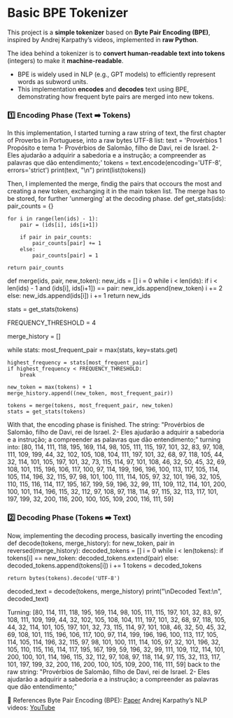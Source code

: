 # Basic BPE Tokenizer  

This project is a **simple tokenizer** based on **Byte Pair Encoding (BPE)**, inspired by Andrej Karpathy’s videos, implemented in **raw Python**.

The idea behind a tokenizer is to **convert human-readable text into tokens** (integers) to make it **machine-readable**.
- BPE is widely used in NLP (e.g., GPT models) to efficiently represent words as subword units.  
- This implementation **encodes** and **decodes** text using BPE, demonstrating how frequent byte pairs are merged into new tokens.

### **1️⃣ Encoding Phase** (Text ➡️ Tokens)
In this implementation, I started turning a raw string of text, the first chapter of Proverbs in Portuguese, into a raw bytes UTF-8 list:
text = 'Provérbios 1 Propósito e tema 1- Provérbios de Salomão, filho de Davi, rei de Israel. 2- Eles ajudarão a adquirir a sabedoria e a instrução; a compreender as palavras que dão entendimento;'
tokens = text.encode(encoding='UTF-8', errors='strict')
print(text, "\n")
print(list(tokens))

Then, I implemented the merge, findig the pairs that occours the most and creating a new token, exchanging it in the main token list. The merge has to be stored, for further 'unmerging' at the decoding phase.
def get_stats(ids):
    pair_counts = {}
    
    for i in range(len(ids) - 1):
        pair = (ids[i], ids[i+1])
        
        if pair in pair_counts:
            pair_counts[pair] += 1
        else:
            pair_counts[pair] = 1
        
    return pair_counts

def merge(ids, pair, new_token):
    new_ids = []
    i = 0
    while i < len(ids):
        if i < len(ids) - 1 and (ids[i], ids[i+1]) == pair:
            new_ids.append(new_token)
            i += 2
        else:
            new_ids.append(ids[i])
            i += 1
    return new_ids
            
stats = get_stats(tokens)

FREQUENCY_THRESHOLD = 4

merge_history = []

while stats:
    most_frequent_pair = max(stats, key=stats.get)
    
    highest_frequency = stats[most_frequent_pair]
    if highest_frequency < FREQUENCY_THRESHOLD:
        break
    
    new_token = max(tokens) + 1
    merge_history.append((new_token, most_frequent_pair))
    
    tokens = merge(tokens, most_frequent_pair, new_token) 
    stats = get_stats(tokens)

With that, the encoding phase is finished. The string: "Provérbios de Salomão, filho de Davi, rei de Israel. 2- Eles ajudarão a adquirir a sabedoria e a instrução; a compreender as palavras que dão entendimento;" turning into: [80, 114, 111, 118, 195, 169, 114, 98, 105, 111, 115, 197, 101, 32, 83, 97, 108, 111, 109, 199, 44, 32, 102, 105, 108, 104, 111, 197, 101, 32, 68, 97, 118, 105, 44, 32, 114, 101, 105, 197, 101, 32, 73, 115, 114, 97, 101, 108, 46, 32, 50, 45, 32, 69, 108, 101, 115, 196, 106, 117, 100, 97, 114, 199, 196, 196, 100, 113, 117, 105, 114, 105, 114, 196, 32, 115, 97, 98, 101, 100, 111, 114, 105, 97, 32, 101, 196, 32, 105, 110, 115, 116, 114, 117, 195, 167, 199, 59, 196, 32, 99, 111, 109, 112, 114, 101, 200, 100, 101, 114, 196, 115, 32, 112, 97, 108, 97, 118, 114, 97, 115, 32, 113, 117, 101, 197, 199, 32, 200, 116, 200, 100, 105, 109, 200, 116, 111, 59]

### **2️⃣ Decoding Phase** (Tokens ➡️ Text)
Now, implementing the decoding process, basically inverting the encoding
def decode(tokens, merge_history):
    for new_token, pair in reversed(merge_history):
        decoded_tokens = []
        i = 0
        while i < len(tokens):
            if tokens[i] == new_token:
                decoded_tokens.extend(pair)
            else:
                decoded_tokens.append(tokens[i])
            i += 1
        tokens = decoded_tokens
        
    return bytes(tokens).decode('UTF-8')

decoded_text = decode(tokens, merge_history)
print("\nDecoded Text:\n", decoded_text)

Turning: [80, 114, 111, 118, 195, 169, 114, 98, 105, 111, 115, 197, 101, 32, 83, 97, 108, 111, 109, 199, 44, 32, 102, 105, 108, 104, 111, 197, 101, 32, 68, 97, 118, 105, 44, 32, 114, 101, 105, 197, 101, 32, 73, 115, 114, 97, 101, 108, 46, 32, 50, 45, 32, 69, 108, 101, 115, 196, 106, 117, 100, 97, 114, 199, 196, 196, 100, 113, 117, 105, 114, 105, 114, 196, 32, 115, 97, 98, 101, 100, 111, 114, 105, 97, 32, 101, 196, 32, 105, 110, 115, 116, 114, 117, 195, 167, 199, 59, 196, 32, 99, 111, 109, 112, 114, 101, 200, 100, 101, 114, 196, 115, 32, 112, 97, 108, 97, 118, 114, 97, 115, 32, 113, 117, 101, 197, 199, 32, 200, 116, 200, 100, 105, 109, 200, 116, 111, 59] back to the raw string: "Provérbios de Salomão, filho de Davi, rei de Israel. 2- Eles ajudarão a adquirir a sabedoria e a instrução; a compreender as palavras que dão entendimento;"


📖 References
Byte Pair Encoding (BPE): [Paper](https://arxiv.org/abs/1508.07909)
Andrej Karpathy’s NLP videos: [YouTube](https://www.youtube.com/@AndrejKarpathy)
